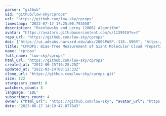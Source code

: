```yaml
---
parser: "github"
uid: "github/low-sky/cprops"
url: "https://github.com/low-sky/cprops"
timestamp: "2022-07-17 17:25:00.793558"
description: "Rosolowsky and Leroy (2006) Algorithm"
avatar: "https://avatars.githubusercontent.com/u/1139910?v=4"
repo_url: "https://github.com/low-sky/cprops"
doi: ["https://ui.adsabs.harvard.edu/abs/2006PASP..118..590R", "https://ui.adsabs.harvard.edu/abs/2011ascl.soft02012R/abstract"]
title: "CPROPS: Bias-free Measurement of Giant Molecular Cloud Properties"
name: "cprops"
full_name: "low-sky/cprops"
html_url: "https://github.com/low-sky/cprops"
created_at: "2012-06-25T16:28:25Z"
updated_at: "2022-03-14T08:12:33Z"
clone_url: "https://github.com/low-sky/cprops.git"
size: 122
stargazers_count: 8
watchers_count: 8
language: "IDL"
subscribers_count: 4
owner: {"html_url": "https://github.com/low-sky", "avatar_url": "https://avatars.githubusercontent.com/u/1139910?v=4", "login": "low-sky", "type": "User"}
date: "2023-06-17 14:19:47.877643"
---
```

